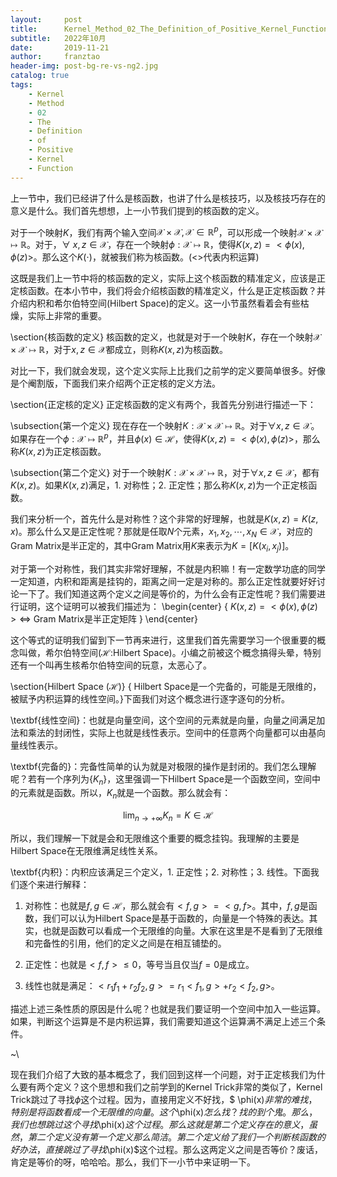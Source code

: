 ```yaml
---
layout:     post
title:      Kernel_Method_02_The_Definition_of_Positive_Kernel_Function
subtitle:   2022年10月
date:       2019-11-21
author:     franztao
header-img: post-bg-re-vs-ng2.jpg
catalog: true
tags:
    - Kernel
    - Method
    - 02
    - The
    - Definition
    - of
    - Positive
    - Kernel
    - Function
---
```


    

上一节中，我们已经讲了什么是核函数，也讲了什么是核技巧，以及核技巧存在的意义是什么。我们首先想想，上一小节我们提到的核函数的定义。

对于一个映射$K$，我们有两个输入空间$\mathcal{X}\times\mathcal{X},\mathcal{X}\in\mathbb{R}^p$，可以形成一个映射$\mathcal{X}\times \mathcal{X}\mapsto\mathbb{R}$。对于，$\forall\ x,z \in \mathcal{X}$，存在一个映射$\phi:\mathcal{X}\mapsto \mathbb{R}$，使得$K(x,z)=<\phi(x),\phi(z)>$。那么这个$K(\cdot)$，就被我们称为核函数。(<>代表内积运算)

这既是我们上一节中将的核函数的定义，实际上这个核函数的精准定义，应该是正定核函数。在本小节中，我们将会介绍核函数的精准定义，什么是正定核函数？并介绍内积和希尔伯特空间(Hilbert Space)的定义。这一小节虽然看着会有些枯燥，实际上非常的重要。

\section{核函数的定义}
核函数的定义，也就是对于一个映射$K$，存在一个映射$\mathcal{X}\times\mathcal{X}\mapsto \mathbb{R}$，对于$x,z\in \mathcal{X}$都成立，则称$K(x,z)$为核函数。

对比一下，我们就会发现，这个定义实际上比我们之前学的定义要简单很多。好像是个阉割版，下面我们来介绍两个正定核的定义方法。

\section{正定核的定义}
正定核函数的定义有两个，我首先分别进行描述一下：

\subsection{第一个定义}
现在存在一个映射$K:\mathcal{X}\times\mathcal{X}\mapsto\mathbb{R}$。对于$\forall x,z \in \mathcal{X}$。如果存在一个$\phi:\mathcal{X}\mapsto \mathbb{R}^p$，并且$\phi(x)\in\mathcal{H}$，使得$K(x,z) = <\phi(x),\phi(z)>$，那么称$K(x,z)$为正定核函数。

\subsection{第二个定义}
对于一个映射$K:\mathcal{X}\times\mathcal{X}\mapsto\mathbb{R}$，对于$\forall x,z\in \mathcal{X}$，都有$K(x,z)$。如果$K(x,z)$满足，1. 对称性；2. 正定性；那么称$K(x,z)$为一个正定核函数。

我们来分析一个，首先什么是对称性？这个非常的好理解，也就是$K(x,z)=K(z,x)$。那么什么又是正定性呢？那就是任取$N$个元素，$x_1,x_2,\cdots,x_N\in \mathcal{X}$，对应的Gram Matrix是半正定的，其中Gram Matrix用$K$来表示为$K=[K(x_i,x_j)]$。

对于第一个对称性，我们其实非常好理解，不就是内积嘛！有一定数学功底的同学一定知道，内积和距离是挂钩的，距离之间一定是对称的。那么正定性就要好好讨论一下了。我们知道这两个定义之间是等价的，为什么会有正定性呢？我们需要进行证明，这个证明可以被我们描述为：
\begin{center}
    {
    $K(x,z) = <\phi(x),\phi(z)> \Longleftrightarrow$ Gram Matrix是半正定矩阵
    }
\end{center}

这个等式的证明我们留到下一节再来进行，这里我们首先需要学习一个很重要的概念叫做，希尔伯特空间($\mathcal{H}$:Hilbert Space)。小编之前被这个概念搞得头晕，特别还有一个叫再生核希尔伯特空间的玩意，太恶心了。

\section{Hilbert Space ($\mathcal{H}$)}
{ Hilbert Space是一个完备的，可能是无限维的，被赋予内积运算的线性空间。}下面我们对这个概念进行逐字逐句的分析。

\textbf{线性空间}：也就是向量空间，这个空间的元素就是向量，向量之间满足加法和乘法的封闭性，实际上也就是线性表示。空间中的任意两个向量都可以由基向量线性表示。

\textbf{完备的}：完备性简单的认为就是对极限的操作是封闭的。我们怎么理解呢？若有一个序列为$\{K_n\}$，这里强调一下Hilbert Space是一个函数空间，空间中的元素就是函数。所以，$K_n$就是一个函数。那么就会有：

$$
\begin{equation}
    \lim_{n\longrightarrow +\infty} K_n = K \in \mathcal{H}
\end{equation}
$$

所以，我们理解一下就是会和无限维这个重要的概念挂钩。我理解的主要是Hilbert Space在无限维满足线性关系。

\textbf{内积}：内积应该满足三个定义，1. 正定性；2. 对称性；3. 线性。下面我们逐个来进行解释：

1. 对称性：也就是$f,g\in \mathcal{H}$，那么就会有$<f,g> = <g,f>$。其中，$f,g$是函数，我们可以认为Hilbert Space是基于函数的，向量是一个特殊的表达。其实，也就是函数可以看成一个无限维的向量。大家在这里是不是看到了无限维和完备性的引用，他们的定义之间是在相互铺垫的。

2. 正定性：也就是$<f,f> \leq 0$，等号当且仅当$f=0$是成立。

3. 线性也就是满足：$<r_1f_1+r_2f_2, g> = r_1<f_1,g>+r_2<f_2,g>$。

描述上述三条性质的原因是什么呢？也就是我们要证明一个空间中加入一些运算。如果，判断这个运算是不是内积运算，我们需要知道这个运算满不满足上述三个条件。

~\\

现在我们介绍了大致的基本概念了，我们回到这样一个问题，对于正定核我们为什么要有两个定义？这个思想和我们之前学到的Kernel Trick非常的类似了，Kernel Trick跳过了寻找$\phi$这个过程。因为，直接用定义不好找，$
\phi(x)$非常的难找，特别是将函数看成一个无限维的向量。这个$\phi(x)$怎么找？找的到个鬼。那么，我们也想跳过这个寻找$\phi(x)$这个过程。那么这就是第二个定义存在的意义，虽然，第二个定义没有第一个定义那么简洁。第二个定义给了我们一个判断核函数的好办法，直接跳过了寻找$\phi(x)$这个过程。那么这两定义之间是否等价？废话，肯定是等价的呀，哈哈哈。那么，我们下一小节中来证明一下。

































